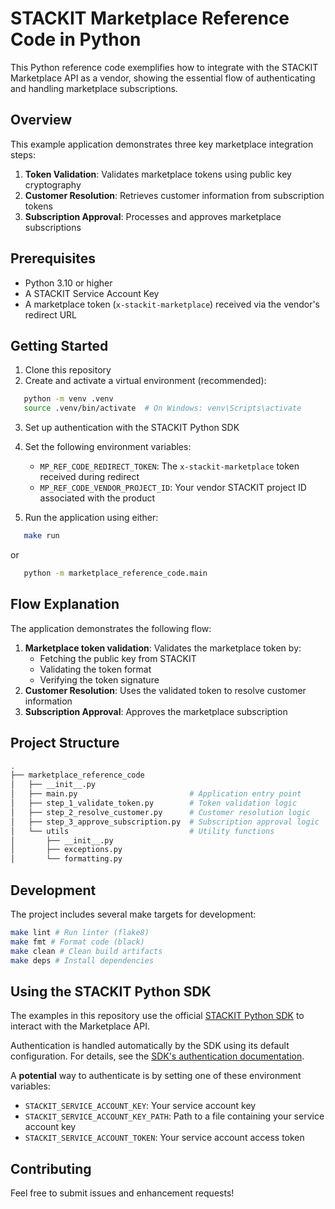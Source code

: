 # STACKIT Marketplace Reference Code in Python

This Python reference code exemplifies how to integrate with the STACKIT Marketplace API as a vendor, showing the essential flow of authenticating and handling marketplace subscriptions.

## Overview

This example application demonstrates three key marketplace integration steps:

1. **Token Validation**: Validates marketplace tokens using public key cryptography
2. **Customer Resolution**: Retrieves customer information from subscription tokens
3. **Subscription Approval**: Processes and approves marketplace subscriptions

## Prerequisites

- Python 3.10 or higher
- A STACKIT Service Account Key
- A marketplace token (`x-stackit-marketplace`) received via the vendor's redirect URL

## Getting Started

1. Clone this repository
2. Create and activate a virtual environment (recommended):

```bash
   python -m venv .venv
   source .venv/bin/activate  # On Windows: venv\Scripts\activate
```

3. Set up authentication with the STACKIT Python SDK

4. Set the following environment variables:

   - `MP_REF_CODE_REDIRECT_TOKEN`: The `x-stackit-marketplace` token received during redirect
   - `MP_REF_CODE_VENDOR_PROJECT_ID`: Your vendor STACKIT project ID associated with the product

5. Run the application using either:

```bash
   make run
```

or

```bash
   python -m marketplace_reference_code.main
```

## Flow Explanation

The application demonstrates the following flow:

1. **Marketplace token validation**: Validates the marketplace token by:
   - Fetching the public key from STACKIT
   - Validating the token format
   - Verifying the token signature
2. **Customer Resolution**: Uses the validated token to resolve customer information
3. **Subscription Approval**: Approves the marketplace subscription

## Project Structure

```bash
.
├── marketplace_reference_code
│   ├── __init__.py
│   ├── main.py                         # Application entry point
│   ├── step_1_validate_token.py        # Token validation logic
│   ├── step_2_resolve_customer.py      # Customer resolution logic
│   ├── step_3_approve_subscription.py  # Subscription approval logic
│   └── utils                           # Utility functions
│       ├── __init__.py
│       ├── exceptions.py
│       └── formatting.py
```

## Development

The project includes several make targets for development:

```bash
make lint # Run linter (flake8)
make fmt # Format code (black)
make clean # Clean build artifacts
make deps # Install dependencies
```

## Using the STACKIT Python SDK

The examples in this repository use the official [STACKIT Python SDK](https://github.com/stackitcloud/stackit-sdk-python) to interact with the Marketplace API.

Authentication is handled automatically by the SDK using its default configuration. For details, see the [SDK's authentication documentation](https://github.com/stackitcloud/stackit-sdk-python?tab=readme-ov-file#authorization).

A **potential** way to authenticate is by setting one of these environment variables:

- `STACKIT_SERVICE_ACCOUNT_KEY`: Your service account key
- `STACKIT_SERVICE_ACCOUNT_KEY_PATH`: Path to a file containing your service account key
- `STACKIT_SERVICE_ACCOUNT_TOKEN`: Your service account access token

## Contributing

Feel free to submit issues and enhancement requests!
